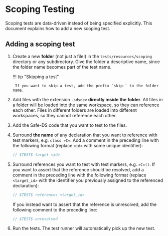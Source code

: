 # Scoping Testing

Scoping tests are data-driven instead of being specified explicitly. This document explains how to add a new scoping
test.

## Adding a scoping test

1. Create a new **folder** (not just a file!) in the `tests/resources/scoping` directory or any
   subdirectory. Give the folder a descriptive name, since the folder name becomes part of the test name.

    !!! tip "Skipping a test"

        If you want to skip a test, add the prefix `skip-` to the folder name.

2. Add files with the extension `.sdsdev` **directly inside
   the folder**. All files in a folder will be loaded into the same workspace, so they can
   reference each other. Files in different folders are loaded into different workspaces, so they cannot reference each other.
3. Add the Safe-DS code that you want to test to the files.
4. Surround **the name** of any declaration that you want to reference with test markers, e.g. `class »C«`. Add a
   comment in the preceding line with the following format (replace `<id>` with some unique identifier):
    ```ts
    // $TEST$ target <id>
    ```
5. Surround references you want to test with test markers, e.g. `»C«()`. If you want to assert that the reference should be resolved,
   add a comment in the preceding line with the following format (replace `<target_id>` with the identifier you previously
   assigned to the referenced declaration):

    ```ts
    // $TEST$ references <target_id>
    ```
   If you instead want to assert that the reference is unresolved, add the following comment to the preceding line:
    ```ts
    // $TEST$ unresolved
    ```
6. Run the tests. The test runner will automatically pick up the new test.
